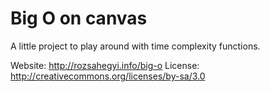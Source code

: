 Big O on canvas
===============

A little project to play around with time complexity functions.

Website: http://rozsahegyi.info/big-o
License: http://creativecommons.org/licenses/by-sa/3.0
